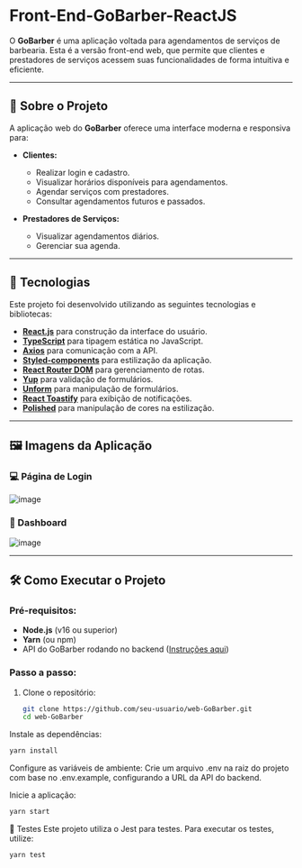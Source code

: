 # Front-End-GoBarber-ReactJS

O **GoBarber** é uma aplicação voltada para agendamentos de serviços de barbearia. Esta é a versão front-end web, que permite que clientes e prestadores de serviços acessem suas funcionalidades de forma intuitiva e eficiente.

---

## 📝 Sobre o Projeto

A aplicação web do **GoBarber** oferece uma interface moderna e responsiva para:

- **Clientes:**
  - Realizar login e cadastro.
  - Visualizar horários disponíveis para agendamentos.
  - Agendar serviços com prestadores.
  - Consultar agendamentos futuros e passados.

- **Prestadores de Serviços:**
  - Visualizar agendamentos diários.
  - Gerenciar sua agenda.

---

## 🚀 Tecnologias

Este projeto foi desenvolvido utilizando as seguintes tecnologias e bibliotecas:

- **[React.js](https://reactjs.org/)** para construção da interface do usuário.
- **[TypeScript](https://www.typescriptlang.org/)** para tipagem estática no JavaScript.
- **[Axios](https://axios-http.com/)** para comunicação com a API.
- **[Styled-components](https://styled-components.com/)** para estilização da aplicação.
- **[React Router DOM](https://reactrouter.com/)** para gerenciamento de rotas.
- **[Yup](https://github.com/jquense/yup)** para validação de formulários.
- **[Unform](https://unform.dev/)** para manipulação de formulários.
- **[React Toastify](https://fkhadra.github.io/react-toastify/)** para exibição de notificações.
- **[Polished](https://polished.js.org/)** para manipulação de cores na estilização.

---

## 🖼️ Imagens da Aplicação

### 💻 Página de Login

![image](https://github.com/user-attachments/assets/5538521e-cd47-4b1a-b679-bc0edff781c6)

### 📅 Dashboard

![image](https://github.com/user-attachments/assets/b9959c28-606a-42cb-866f-11feda5e9cdc)

---

## 🛠️ Como Executar o Projeto

### Pré-requisitos:

- **Node.js** (v16 ou superior)
- **Yarn** (ou npm)
- API do GoBarber rodando no backend ([Instruções aqui](https://github.com/LucasCFS/node-GoBarber))

### Passo a passo:

1. Clone o repositório:
   ```bash
   git clone https://github.com/seu-usuario/web-GoBarber.git
   cd web-GoBarber
Instale as dependências:

```bash
yarn install
```

Configure as variáveis de ambiente:
Crie um arquivo .env na raiz do projeto com base no .env.example, configurando a URL da API do backend.

Inicie a aplicação:

```bash
yarn start
```

🧪 Testes
Este projeto utiliza o Jest para testes. Para executar os testes, utilize:

```bash
yarn test
```
